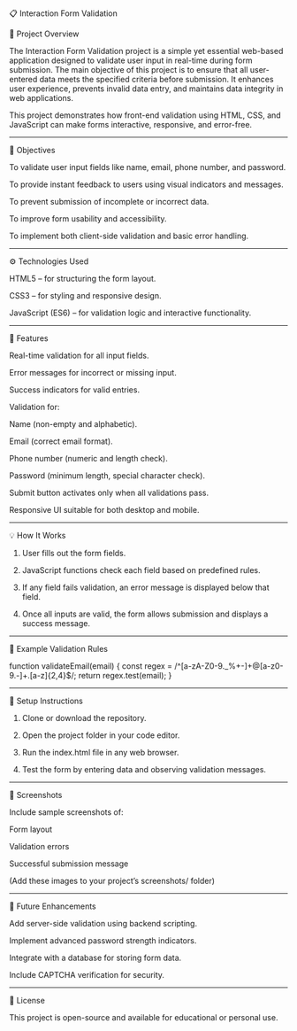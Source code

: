 📋 Interaction Form Validation

🧩 Project Overview

The Interaction Form Validation project is a simple yet essential web-based application designed to validate user input in real-time during form submission. The main objective of this project is to ensure that all user-entered data meets the specified criteria before submission. It enhances user experience, prevents invalid data entry, and maintains data integrity in web applications.

This project demonstrates how front-end validation using HTML, CSS, and JavaScript can make forms interactive, responsive, and error-free.

---

🎯 Objectives

To validate user input fields like name, email, phone number, and password.

To provide instant feedback to users using visual indicators and messages.

To prevent submission of incomplete or incorrect data.

To improve form usability and accessibility.

To implement both client-side validation and basic error handling.


---

⚙️ Technologies Used

HTML5 – for structuring the form layout.

CSS3 – for styling and responsive design.

JavaScript (ES6) – for validation logic and interactive functionality.


---

🧠 Features

Real-time validation for all input fields.

Error messages for incorrect or missing input.

Success indicators for valid entries.

Validation for:

Name (non-empty and alphabetic).

Email (correct email format).

Phone number (numeric and length check).

Password (minimum length, special character check).


Submit button activates only when all validations pass.

Responsive UI suitable for both desktop and mobile.


---

💡 How It Works

1. User fills out the form fields.


2. JavaScript functions check each field based on predefined rules.


3. If any field fails validation, an error message is displayed below that field.


4. Once all inputs are valid, the form allows submission and displays a success message.


---

🧪 Example Validation Rules

function validateEmail(email) {
  const regex = /^[a-zA-Z0-9._%+-]+@[a-z0-9.-]+\.[a-z]{2,4}$/;
  return regex.test(email);
}


---

🧰 Setup Instructions

1. Clone or download the repository.


2. Open the project folder in your code editor.


3. Run the index.html file in any web browser.


4. Test the form by entering data and observing validation messages.


---

📸 Screenshots

Include sample screenshots of:

Form layout

Validation errors

Successful submission message


(Add these images to your project’s screenshots/ folder)


---

🚀 Future Enhancements

Add server-side validation using backend scripting.

Implement advanced password strength indicators.

Integrate with a database for storing form data.

Include CAPTCHA verification for security.


---

🧾 License

This project is open-source and available for educational or personal use.
